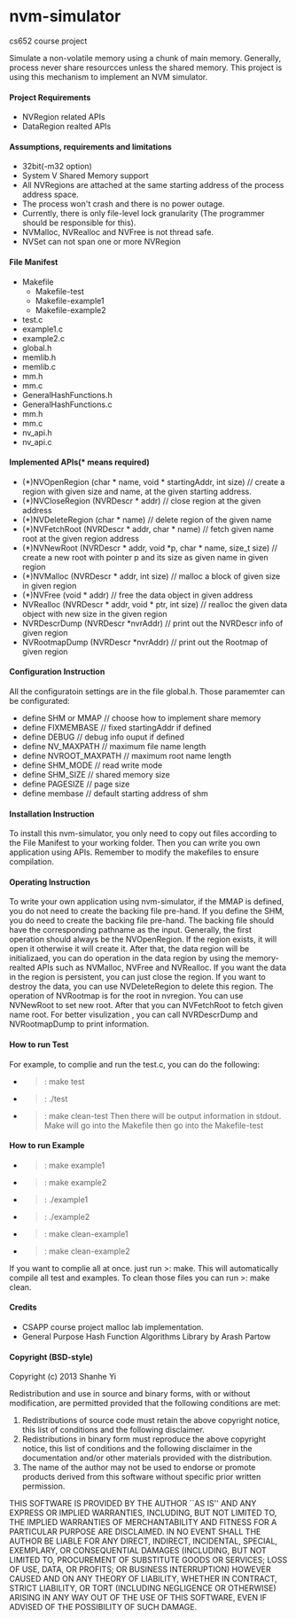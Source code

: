nvm-simulator
=============

cs652 course project

Simulate a non-volatile memory using a chunk of main memory.
Generally, process never share resourcces unless the shared memory. 
This project is using this mechanism to implement an NVM simulator.


#### Project Requirements
- NVRegion related APIs
- DataRegion realted APIs


#### Assumptions, requirements and limitations
- 32bit(-m32 option)
- System V Shared Memory support
- All NVRegions are attached at the same starting address of the process address space.
- The process won't crash and there is no power outage.
- Currently, there is only file-level lock granularity (The programmer should be responsible for this).
- NVMalloc, NVRealloc and NVFree is not thread safe. 
- NVSet can not span one or more NVRegion

#### File Manifest
- Makefile
   - Makefile-test
   - Makefile-example1
   - Makefile-example2
- test.c
- example1.c
- example2.c
- global.h
- memlib.h
- memlib.c
- mm.h
- mm.c
- GeneralHashFunctions.h
- GeneralHashFunctions.c
- mm.h
- mm.c
- nv_api.h
- nv_api.c

#### Implemented APIs(* means required)
- (*)NVOpenRegion (char * name, void * startingAddr, int size) // create a region with given size and name, at the given starting address.
- (*)NVCloseRegion (NVRDescr * addr) // close region at the given address
- (*)NVDeleteRegion (char * name) // delete region of the given name
- (*)NVFetchRoot (NVRDescr * addr, char * name) // fetch given name root at the given region address
- (*)NVNewRoot (NVRDescr * addr, void *p, char * name, size_t size) // create a new root with pointer p and its size as given name in given region
- (*)NVMalloc (NVRDescr * addr, int size) // malloc a block of given size in given region
- (*)NVFree (void * addr) // free the data object in given address
- NVRealloc (NVRDescr * addr, void * ptr, int size) // realloc the given data object with new size in the given region
- NVRDescrDump (NVRDescr *nvrAddr) // print out the NVRDescr info of given region
- NVRootmapDump (NVRDescr *nvrAddr) // print out the Rootmap of given region



#### Configuration Instruction
All the configuratoin settings are in the file global.h.
Those paramemter can be configurated:
- define SHM or MMAP // choose how to implement share memory
- define FIXMEMBASE // fixed startingAddr if defined 
- define DEBUG // debug info ouput if defined
- define NV_MAXPATH // maximum file name length
- define NVROOT_MAXPATH // maximum root name length
- define SHM_MODE // read write mode
- define SHM_SIZE // shared memory size
- define PAGESIZE // page size
- define membase // default starting address of shm


#### Installation Instruction
To install this nvm-simulator, you only need to copy out files according to the File Manifest to your working folder. Then you can write you own application using APIs. Remember to modify the makefiles to ensure compilation.

#### Operating Instruction
To write your own application using nvm-simulator, if the MMAP is defined, you do not need to create the backing file pre-hand. If you define the SHM, you do need to create the backing file pre-hand. The backing file should have the corresponding pathname as the input. Generally, the first operation should always be the NVOpenRegion. If the region exists, it will open it otherwise it will create it. After that, the data region will be initializaed, you can do operation in the data region by using the memory-realted APIs such as NVMalloc, NVFree and NVRealloc. If you want the data in the region is persistent, you can just close the region. If you want to destroy the data, you can use NVDeleteRegion to delete this region. The operation of NVRootmap is for the root in nvregion. You can use NVNewRoot to set new root. After that you can NVFetchRoot to fetch given name root. For better visulization , you can call NVRDescrDump and NVRootmapDump to print information. 

#### How to run Test
For example, to complie and run the test.c, you can do the following:
- >: make test
- >: ./test
- >: make clean-test
Then there will be output information in stdout.
Make will go into the Makefile then go into the Makefile-test

#### How to run Example
- >: make example1
- >: make example2
- >: ./example1
- >: ./example2
- >: make clean-example1
- >: make clean-example2

If you want to complie all at once. just run >: make. This will automatically compile all test and examples. To clean those files you can run >: make clean.


#### Credits
- CSAPP course project malloc lab implementation.
- General Purpose Hash Function Algorithms Library by Arash Partow

#### Copyright (BSD-style)

Copyright (c) 2013 Shanhe Yi

Redistribution and use in source and binary forms, with or without
modification, are permitted provided that the following conditions
are met:

1. Redistributions of source code must retain the above copyright
   notice, this list of conditions and the following disclaimer.
2. Redistributions in binary form must reproduce the above copyright
   notice, this list of conditions and the following disclaimer in the
   documentation and/or other materials provided with the distribution.
3. The name of the author may not be used to endorse or promote products
   derived from this software without specific prior written permission.

THIS SOFTWARE IS PROVIDED BY THE AUTHOR ``AS IS'' AND ANY EXPRESS OR
IMPLIED WARRANTIES, INCLUDING, BUT NOT LIMITED TO, THE IMPLIED WARRANTIES
OF MERCHANTABILITY AND FITNESS FOR A PARTICULAR PURPOSE ARE DISCLAIMED.
IN NO EVENT SHALL THE AUTHOR BE LIABLE FOR ANY DIRECT, INDIRECT,
INCIDENTAL, SPECIAL, EXEMPLARY, OR CONSEQUENTIAL DAMAGES (INCLUDING, BUT
NOT LIMITED TO, PROCUREMENT OF SUBSTITUTE GOODS OR SERVICES; LOSS OF USE,
DATA, OR PROFITS; OR BUSINESS INTERRUPTION) HOWEVER CAUSED AND ON ANY
THEORY OF LIABILITY, WHETHER IN CONTRACT, STRICT LIABILITY, OR TORT
(INCLUDING NEGLIGENCE OR OTHERWISE) ARISING IN ANY WAY OUT OF THE USE OF
THIS SOFTWARE, EVEN IF ADVISED OF THE POSSIBILITY OF SUCH DAMAGE.

